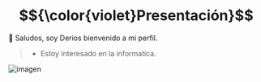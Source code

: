 # $${\color{violet}Presentación}$$

👋 Saludos, soy Derios bienvenido a mi perfil.

>- Estoy interesado en la informatica.


![imagen](https://github.com/Derios23/Derios23/assets/158279271/0fce451b-66cd-44e9-806a-d00f5fbc90ce)
